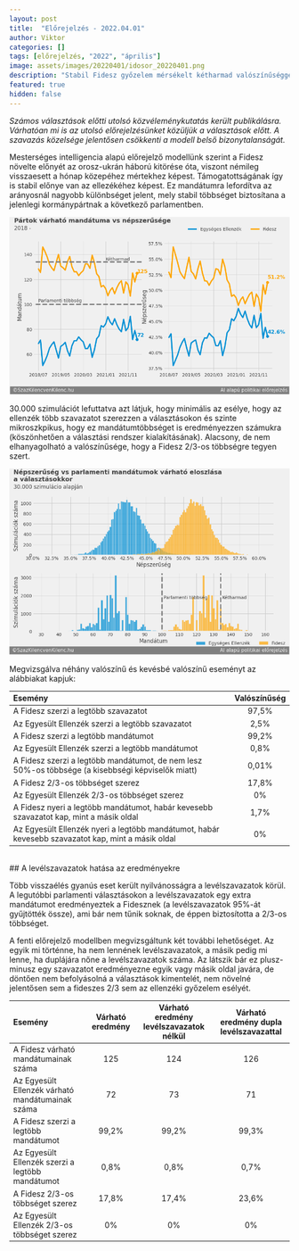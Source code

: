 ```yaml
---
layout: post
title:  "Előrejelzés - 2022.04.01"
author: Viktor
categories: []
tags: [előrejelzés, "2022", "április"]
image: assets/images/20220401/idosor_20220401.png
description: "Stabil Fidesz győzelem mérsékelt kétharmad valószínűséggel"
featured: true
hidden: false
---
```


*Számos választások előtti utolsó közvéleménykutatás került publikálásra. Várhatóan mi is az utolsó előrejelzésünket közüljük a választások előtt. A szavazás közelsége jelentősen csökkenti a modell belső bizonytalanságát.*

Mesterséges intelligencia alapú előrejelző modellünk szerint a Fidesz növelte előnyét az orosz-ukrán háború kitörése óta, viszont némileg visszaesett a hónap közepéhez mértekhez képest. Támogatottságának így is stabil előnye van az ellezékéhez képest. Ez mandátumra lefordítva az arányosnál nagyobb különbséget jelent, mely stabil többséget biztosítana a jelenlegi kormánypártnak a következő parlamentben.

  ![Eredmények](/assets/images/20220401/idosor_20220401.png)


30.000 szimulációt lefuttatva azt látjuk, hogy minimális az esélye, hogy az ellenzék több szavazatot szerezzen a választásokon és szinte mikroszkpikus, hogy ez mandátumtöbbséget is eredményezzen számukra (köszönhetően a választási rendszer kialakításának). Alacsony, de nem elhanyagolható a valószínűsége, hogy a Fidesz 2/3-os többségre tegyen szert.

  ![Eredmények](/assets/images/20220401/valasztas_eloszlas_20220401.png)


Megvizsgálva néhány valószínű és kevésbé valószínű eseményt az alábbiakat kapjuk:

| Esemény | Valószínűség |
| :---         |     :---:      |
| A Fidesz szerzi a legtöbb szavazatot   | 97,5%     |
| Az Egyesült Ellenzék szerzi a legtöbb szavazatot     | 2,5%       |
| A Fidesz szerzi a legtöbb mandátumot   | 99,2%     |
| Az Egyesült Ellenzék szerzi a legtöbb mandátumot     | 0,8%       |
| A Fidesz szerzi a legtöbb mandátumot, de nem lesz 50%-os többsége (a kisebbségi képviselők miatt)   | 0,01%     |
| A Fidesz 2/3-os többséget szerez    | 17,8%       |
| Az Egyesült Ellenzék 2/3-os többséget szerez   | 0%     |
| A Fidesz nyeri a legtöbb mandátumot, habár kevesebb szavazatot kap, mint a másik oldal    | 1,7%       |
| Az Egyesült Ellenzék nyeri a legtöbb mandátumot, habár kevesebb szavazatot kap, mint a másik oldal   | 0%     |

<br>
## A levélszavazatok hatása az eredményekre

Több visszaélés gyanús eset került nyilvánosságra a levélszavazatok körül. A legutóbbi parlamenti választásokon a levélszavazatok egy extra mandátumot eredményeztek a Fidesznek (a levélszavazatok 95%-át gyűjtötték össze), ami bár nem tűnik soknak, de éppen biztosította a 2/3-os többséget.

A fenti előrejelző modellben megvizsgáltunk két további lehetőséget. Az egyik mi történne, ha nem lennének levélszavazatok, a másik pedig mi lenne, ha duplájára nőne a levélszavazatok száma. Az látszik bár ez plusz-minusz egy szavazatot eredményezne egyik vagy másik oldal javára, de döntően nem befolyásolná a választások kimentelét, nem növelné jelentősen sem a fideszes 2/3 sem az ellenzéki győzelem esélyét.

| Esemény | Várható eredmény | Várható eredmény levélszavazatok nélkül | Várható eredmény dupla levélszavazattal |
| :---         |     :---:      |     :---:      |     :---:      |
| A Fidesz várható mandátumainak száma   | 125     | 124     | 126     |
| Az Egyesült Ellenzék várható mandátumainak száma   | 72     | 73     | 71    |
| A Fidesz szerzi a legtöbb mandátumot   | 99,2%     | 99,2%     | 99,3%     |
| Az Egyesült Ellenzék szerzi a legtöbb mandátumot     | 0,8%       | 0,8%       | 0,7%       |
| A Fidesz 2/3-os többséget szerez    | 17,8%       | 17,4%       | 23,6%       |
| Az Egyesült Ellenzék 2/3-os többséget szerez   | 0%     | 0%     | 0%     |


<br>